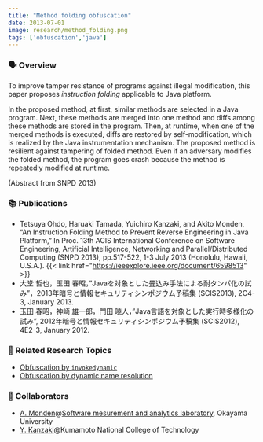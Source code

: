 ```yaml
---
title: "Method folding obfuscation"
date: 2013-07-01
image: research/method_folding.png
tags: ['obfuscation','java']
---
```


### :speaking_head: Overview

To improve tamper resistance of programs against illegal modification, this paper proposes *instruction folding* applicable to Java platform.

In the proposed method, at first, similar methods are selected in a Java program.
Next, these methods are merged into one method and diffs among these methods are stored in the program.
Then, at runtime, when one of the merged methods is executed, diffs are restored by self-modification, which is realized by the Java instrumentation mechanism.
The proposed method is resilient against tampering of folded method.
Even if an adversary modifies the folded method, the program goes crash because the method is repeatedly modified at runtime.

(Abstract from SNPD 2013)


### :books: Publications

* Tetsuya Ohdo, Haruaki Tamada, Yuichiro Kanzaki, and Akito Monden, “An Instruction Folding Method to Prevent Reverse Engineering in Java Platform,” In Proc. 13th ACIS International Conference on Software Engineering, Artificial Intelligence, Networking and Parallel/Distributed Computing (SNPD 2013), pp.517-522, 1-3 July 2013 (Honolulu, Hawaii, U.S.A.). {{< link href="https://ieeexplore.ieee.org/document/6598513" >}}
* 大堂 哲也，玉田 春昭，”Javaを対象とした畳込み手法による耐タンパ化の試み”，2013年暗号と情報セキュリティシンポジウム予稿集 (SCIS2013), 2C4-3, January 2013.
* 玉田 春昭，神崎 雄一郎，門田 暁人，”Java言語を対象とした実行時多様化の試み”, 2012年暗号と情報セキュリティシンポジウム予稿集 (SCIS2012), 4E2-3, January 2012.


### :mag_right: Related Research Topics

* [Obfuscation by `invokedynamic`](../obfuscation_by_invokedynamic)
* [Obfuscation by dynamic name resolution](../obfuscation_by_dnr)

### :handshake: Collaborators

* [A. Monden](http://digi-ana.sakura.ne.jp/)@[Software mesurement and analytics laboratory](http://analytics.jpn.org/index-e.html), Okayama University
* [Y. Kanzaki](http://www.hi.kumamoto-nct.ac.jp/~kanzaki/)@Kumamoto National College of Technology
